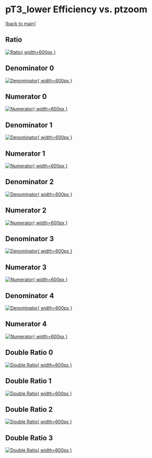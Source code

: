 # pT3_lower Efficiency vs. ptzoom

[[back to main](./)]



## Ratio

[![Ratio](../mtv/var/pT3_lower_base_321_0_eff_ptzoom.png){ width=600px }](../mtv/var/pT3_lower_base_321_0_eff_ptzoom.pdf)

## Denominator 0

[![Denominator](../mtv/den/pT3_lower_base_321_0_eff_ptzoom_den0.png){ width=600px }](../mtv/den/pT3_lower_base_321_0_eff_ptzoom_den0.pdf)

## Numerator 0

[![Numerator](../mtv/num/pT3_lower_base_321_0_eff_ptzoom_num0.png){ width=600px }](../mtv/num/pT3_lower_base_321_0_eff_ptzoom_num0.pdf)

## Denominator 1

[![Denominator](../mtv/den/pT3_lower_base_321_0_eff_ptzoom_den1.png){ width=600px }](../mtv/den/pT3_lower_base_321_0_eff_ptzoom_den1.pdf)

## Numerator 1

[![Numerator](../mtv/num/pT3_lower_base_321_0_eff_ptzoom_num1.png){ width=600px }](../mtv/num/pT3_lower_base_321_0_eff_ptzoom_num1.pdf)

## Denominator 2

[![Denominator](../mtv/den/pT3_lower_base_321_0_eff_ptzoom_den2.png){ width=600px }](../mtv/den/pT3_lower_base_321_0_eff_ptzoom_den2.pdf)

## Numerator 2

[![Numerator](../mtv/num/pT3_lower_base_321_0_eff_ptzoom_num2.png){ width=600px }](../mtv/num/pT3_lower_base_321_0_eff_ptzoom_num2.pdf)

## Denominator 3

[![Denominator](../mtv/den/pT3_lower_base_321_0_eff_ptzoom_den3.png){ width=600px }](../mtv/den/pT3_lower_base_321_0_eff_ptzoom_den3.pdf)

## Numerator 3

[![Numerator](../mtv/num/pT3_lower_base_321_0_eff_ptzoom_num3.png){ width=600px }](../mtv/num/pT3_lower_base_321_0_eff_ptzoom_num3.pdf)

## Denominator 4

[![Denominator](../mtv/den/pT3_lower_base_321_0_eff_ptzoom_den4.png){ width=600px }](../mtv/den/pT3_lower_base_321_0_eff_ptzoom_den4.pdf)

## Numerator 4

[![Numerator](../mtv/num/pT3_lower_base_321_0_eff_ptzoom_num4.png){ width=600px }](../mtv/num/pT3_lower_base_321_0_eff_ptzoom_num4.pdf)

## Double Ratio 0

[![Double Ratio](../mtv/ratio/pT3_lower_base_321_0_eff_ptzoom_ratio0.png){ width=600px }](../mtv/ratio/pT3_lower_base_321_0_eff_ptzoom_ratio0.pdf)

## Double Ratio 1

[![Double Ratio](../mtv/ratio/pT3_lower_base_321_0_eff_ptzoom_ratio1.png){ width=600px }](../mtv/ratio/pT3_lower_base_321_0_eff_ptzoom_ratio1.pdf)

## Double Ratio 2

[![Double Ratio](../mtv/ratio/pT3_lower_base_321_0_eff_ptzoom_ratio2.png){ width=600px }](../mtv/ratio/pT3_lower_base_321_0_eff_ptzoom_ratio2.pdf)

## Double Ratio 3

[![Double Ratio](../mtv/ratio/pT3_lower_base_321_0_eff_ptzoom_ratio3.png){ width=600px }](../mtv/ratio/pT3_lower_base_321_0_eff_ptzoom_ratio3.pdf)

